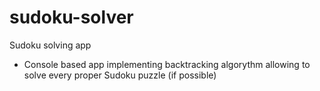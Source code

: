 # sudoku-solver
Sudoku solving app

- Console based app implementing backtracking algorythm allowing to solve every proper Sudoku puzzle (if possible)
